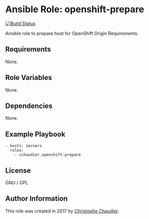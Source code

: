 # Ansible Role: openshift-prepare

[![Build Status](https://travis-ci.org/cchaudier/ansible-role-openshift-prepare.svg?branch=master)](https://travis-ci.org/cchaudier/ansible-role-openshift-prepare)

Ansible role to prepare host for OpenShift Origin Requirements.

## Requirements

None.

## Role Variables

None.

## Dependencies

None.

## Example Playbook

    - hosts: servers
      roles:
        - cchaudier.openshift-prepare

## License

GNU / GPL

## Author Information

This role was created in 2017 by [Christophe Chaudier](http://www.cchaudier.fr/).
